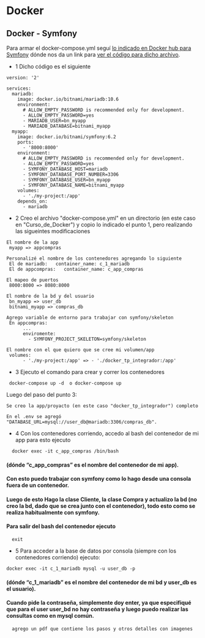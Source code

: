 # Docker

## Docker - Symfony
Para armar el docker-compose.yml seguí  [lo indicado en Docker hub para Symfony](https://hub.docker.com/r/bitnami/symfony) dónde nos da un link para [ver el código para dicho archivo](https://raw.githubusercontent.com/bitnami/containers/main/bitnami/symfony/docker-compose.yml).

- 1 Dicho código es el siguiente 
```
version: '2'

services:
  mariadb:
    image: docker.io/bitnami/mariadb:10.6
    environment:
      # ALLOW_EMPTY_PASSWORD is recommended only for development.
      - ALLOW_EMPTY_PASSWORD=yes
      - MARIADB_USER=bn_myapp
      - MARIADB_DATABASE=bitnami_myapp
  myapp:
    image: docker.io/bitnami/symfony:6.2
    ports:
      - '8000:8000'
    environment:
      # ALLOW_EMPTY_PASSWORD is recommended only for development.
      - ALLOW_EMPTY_PASSWORD=yes
      - SYMFONY_DATABASE_HOST=mariadb
      - SYMFONY_DATABASE_PORT_NUMBER=3306
      - SYMFONY_DATABASE_USER=bn_myapp
      - SYMFONY_DATABASE_NAME=bitnami_myapp
    volumes:
      - './my-project:/app'
    depends_on:
      - mariadb
```

- 2 Creo el archivo "docker-compose.yml" en un directorio (en este caso en "Curso_de_Docker") y copio lo indicado el punto 1, pero realizando las sigueintes modificaciones 

```
El nombre de la app
 myapp => appcompras
```

```
Personalizé el nombre de los contenedores agregando lo siguiente
 El de mariadb:   container_name: c_1_mariadb
 El de appcompras:   container_name: c_app_compras
```

```
El mapeo de puertos
 8000:8000 => 8080:8000
```

```
El nombre de la bd y del usuario
 bn_myapp => user_db
 bitnami_myapp => compras_db
```

```
Agrego variable de entorno para trabajar con symfony/skeleton
 En appcompras:
      ...
      enviromente:   
        - SYMFONY_PROJECT_SKELETON=symfony/skeleton
```

```
El nombre con el que quiero que se cree mi volumen/app
 volumes:
      - './my-project:/app' => - './docker_tp_integrador:/app'
```

- 3 Ejecuto el comando para crear y correr los contenedores
```
 docker-compose up -d  o docker-compose up
```

  Luego del paso del punto 3:
```
Se creo la app/proyacto (en este caso "docker_tp_integrador") completo
```
```
En el .env se agregó "DATABASE_URL=mysql://user_db@mariadb:3306/compras_db".
```

- 4 Con los contenedores corriendo, accedo al bash del contenedor  de mi app para esto ejecuto
```
  docker exec -it c_app_compras /bin/bash
```
#### (dónde “c_app_compras” es el nombre del contenedor de mi app).
#### Con esto puedo trabajar con symfony como lo hago desde una consola fuera de un contenedor.
#### Luego de esto Hago la clase Cliente, la clase Compra y actualizo la bd (no creo la bd, dado que se crea junto con el contenedor), todo esto como se realiza habitualmente con symfony.
#### Para salir del bash del contenedor ejecuto
```
  exit
```
- 5 Para acceder a la base de datos por consola (siempre con los contenedores corriendo) ejecuto: 
```
docker exec -it c_1_mariadb mysql -u user_db -p
``` 
#### (dónde “c_1_mariadb” es el nombre del contenedor de mi bd y user_db es el usuario).
#### Cuando pide la contraseña, simplemente doy enter, ya que especifiqué que para el user user_bd no hay contraseña y luego puedo realizar las consultas como en mysql común.

```
  agrego un pdf que contiene los pasos y otros detalles con imagenes
``` 